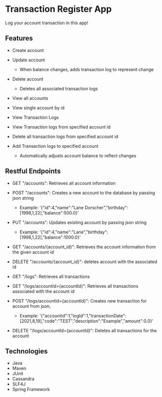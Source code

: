 # Transaction Register App
Log your account transaction in this app!

## Features
- Create account
- Update account
  - When balance changes, adds transaction log to represent change
- Delete account
  - Deletes all associated transaction logs
- View all accounts
- View single account by id

- View Transaction Logs
- View Transaction logs from specified account id
- Delete all transaction logs from specified account id
- Add Transaction logs to specified account
  - Automatically adjusts account balance to reflect changes

## Restful Endpoints
 - GET "/accounts": Retrieves all account information
 - POST "/accounts": Creates a new account to the database by passing json string
   - Example: '{"id":4,"name":"Lane Dorscher","birthday":[1998,1,22],"balance":500.0}'
 - PUT "/accounts": Updates existing account by passing json string
   - Example: '{"id":4,"name":"Lane","birthday":[1998,1,22],"balance":1000.0}'
 - GET "/accounts/{account_id}": Retrieves the account information from the given account id
 - DELETE "/accounts/{account_id}": deletes account with the associated id
 
 - GET "/logs": Retrieves all transactions
 - GET "/logs/accountId={accountId}": Retrieves all transactions associated with the account id
 - POST "/logs/accountId={accountId}": Creates new transaction for account from json;
   - Example: '{"accountId":1,"logId":1,"transactionDate":[2021,8,19],"code":"TEST","description":"Example","amount":0.0}'
 - DELETE "/logs/accountId={accountId}": Deletes all transactions for the account

 ## Technologies
  - Java
  - Maven
  - JUnit
  - Cassandra
  - SLF4J
  - Spring Framework